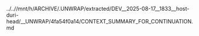 ../..//mnt/h/ARCHIVE/.UNWRAP/extracted/DEV__2025-08-17__1833__host-duri-head/__UNWRAP/4fa54f0a14/CONTEXT_SUMMARY_FOR_CONTINUATION.md